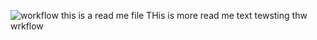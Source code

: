 ![workflow](https://github.com/<UserName>/<RepositoryName>/actions/workflows/main.yml/badge.svg)
this is a read me file
THis is more read me text
tewsting thw wrkflow
